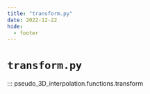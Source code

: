 ```yaml
---
title: "transform.py"
date: 2022-12-22
hide:
  - footer
---
```

# `transform.py`
::: pseudo_3D_interpolation.functions.transform